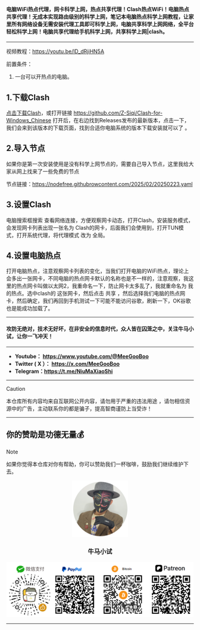 #### 电脑WiFi热点代理，网卡科学上网，热点共享代理！Clash热点WiFi！电脑热点共享代理！无成本实现路由级别的科学上网，笔记本电脑热点科学上网教程，让家里所有网络设备无需安装代理工具即可科学上网，电脑共享科学上网网络，全平台轻松科学上网！电脑共享代理给手机科学上网，共享科学上网|clash。
 
****

视频教程：https://youtu.be/lD_dRjiHN5A



前置条件：

1. 一台可以开热点的电脑。 



## 1.下载Clash

[点击下载Clash](https://github.com/Z-Siqi/Clash-for-Windows_Chinese)，或打开链接 https://github.com/Z-Siqi/Clash-for-Windows_Chinese
打开后，在右边找到Releases发布的最新版本，点击一下，我们会来到该版本的下载页面，找到合适你电脑系统的版本下载安装就可以了 。



## 2.导入节点

如果你是第一次安装使用是没有科学上网节点的，需要自己导入节点，这里我给大家从网上找来了一些免费的节点

节点链接：https://nodefree.githubrowcontent.com/2025/02/20250223.yaml



## 3.设置Clash

电脑搜索框搜索 查看网络连接，方便观察网卡动态，打开Clash，安装服务模式，会发现网卡列表出现一张名为 Clash的网卡，后面我们会使用到，打开TUN模式，打开系统代理，将代理模式 改为 全局。



## 4.设置电脑热点

打开电脑热点，注意观察网卡列表的变化，当我们打开电脑的WiFi热点，理论上会多出一张网卡，不同电脑的热点网卡默认的名称也是不一样的，注意观察，我这里的热点网卡叫做以太网2，我重命名一下，防止网卡太多乱了，我就重命名为 我的热点。选中clash的 这张网卡，然后点击 共享 ，然后选择我们电脑的热点网卡，然后确定，我们再回到手机测试一下可能不能访问谷歌，刷新一下，OK谷歌也是能成功加载了。







****

#### 攻防无绝对，技术无好坏，在非安全的信息时代，众人皆在囚笼之中，关注牛马小试，让你一飞冲天！

****

- **Youtube：  https://www.youtube.com/@MeeGooBoo**
- **Twitter ( X ）：  https://x.com/MeeGooBoo**
- **Telegram：https://t.me/NiuMaXiaoShi**


****

> [!CAUTION]
>
> 本仓库所有内容均来自互联网公开内容，请勿用于严重的违法用途 ，请勿相信资源中的广告，主动联系你的都是骗子，提高智商谨防上当受诈！

****

## 你的赞助是功德无量💰

> [!NOTE]
>
> 如果你觉得本仓库对你有帮助，你可以赞助我们一杯咖啡，鼓励我们继续维护下去。

<p align="center" >
    <img src="https://raw.githubusercontent.com/MeeGooBoo/2025/refs/heads/main/static/imgs/logo.png" width="150">
    <h3 align="center">牛马小试</h3>
    <p align="center">
        <img src="https://raw.githubusercontent.com/MeeGooBoo/2025/refs/heads/main/static/imgs/pays.png">
    </p>
</p>


****

